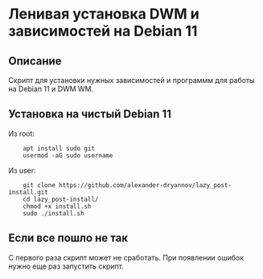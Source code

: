 # Ленивая установка DWM и зависимостей на Debian 11

## Описание

Скрипт для установки нужных зависимостей и программм для работы на Debian 11 и DWM WM.

## Установка на чистый Debian 11

Из root:

```console
    apt install sudo git
    usermod -aG sudo username
```

Из user:

```console
    git clone https://github.com/alexander-dryannov/lazy_post-install.git
    cd lazy_post-install/
    chmod +x install.sh
    sudo ./install.sh
```

## Если все пошло не так

С первого раза скрипт может не сработать. При появлении ошибок нужно еще раз запустить скрипт.
